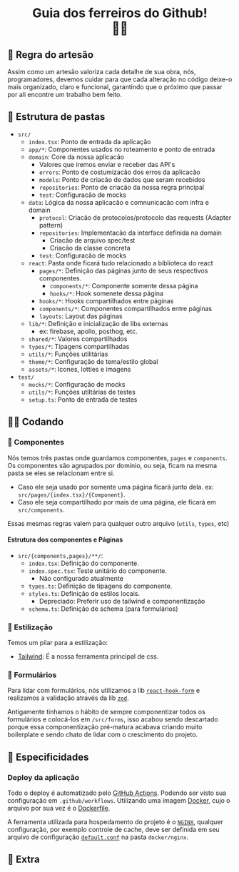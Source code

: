 <h1 align="center">
Guia dos ferreiros do Github!<br/>🚀✨
</h1>

## 🔧 Regra do artesão

Assim como um artesão valoriza cada detalhe de sua obra, nós, programadores, devemos cuidar para que cada alteração no código deixe-o mais organizado, claro e funcional, garantindo que o próximo que passar por ali encontre um trabalho bem feito.

## 📂 Estrutura de pastas

- `src/`
  - `index.tsx`: Ponto de entrada da aplicação
  - `app/*`: Componentes usados no roteamento e ponto de entrada
  - `domain`: Core da nossa aplicacão
    - Valores que iremos enviar e receber das API's
    - `errors`: Ponto de costumizacão dos erros da aplicacão
    - `models`: Ponto de criacão de dados que seram recebidos
    - `repositories`: Ponto de criacão da nossa regra principal
    - `test`: Configuracão de mocks
  - `data`: Lógica da nossa aplicacão e comnunicacão com infra e domain
    - `protocol`: Criacão de protocolos/protocolo das requests (Adapter pattern)
    - `repositories`: Implementacão da interface definida na domain
      - Criacão de arquivo spec/test
      - Criacão da classe concreta
    - `test`: Configuracão de mocks
  - `react`: Pasta onde ficará tudo relacionado a biblioteca do react
    - `pages/*`: Definição das páginas junto de seus respectivos componentes.
      - `components/*`: Componente somente dessa página
      - `hooks/*`: Hook somenete dessa página
    - `hooks/*`: Hooks compartilhados entre páginas
    - `components/*`: Componentes compartilhados entre páginas
    - `layouts`: Layout das páginas
  - `lib/*`: Definição e inicialização de libs externas
    - ex: firebase, apollo, posthog, etc.
  - `shared/*`: Valores compartilhados
  - `types/*`: Tipagens compartilhadas
  - `utils/*`: Funções utilitárias
  - `theme/*`: Configuração de tema/estilo global
  - `assets/*`: Icones, lotties e imagens
- `test/`
  - `mocks/*`: Configuração de mocks
  - `utils/*`: Funções utiltárias de testes
  - `setup.ts`: Ponto de entrada de testes

## 🧑‍💻 Codando

### 🧩 Componentes

Nós temos três pastas onde guardamos componentes, `pages` e `components`. Os componentes são agrupados por domínio, ou seja, ficam na mesma pasta se eles se relacionam entre si.

- Caso ele seja usado por somente uma página ficará junto dela. ex: `src/pages/{index.tsx}/{Component}`.
- Caso ele seja compartilhado por mais de uma página, ele ficará em `src/components`.

Essas mesmas regras valem para qualquer outro arquivo (`utils`, `types`, etc)

#### Estrutura dos componentes e Páginas

- `src/{components,pages}/**/`:
  - `index.tsx`: Definição do componente.
  - `index.spec.tsx`: Teste unitário do componente.
    - Não configurado atualmente
  - `types.ts`: Definição de tipagens do componente.
  - `styles.ts`: Definição de estilos locais.
    - Depreciado: Preferir uso de tailwind e componentização
  - `schema.ts`: Definição de schema (para formulários)

### 🎨 Estilização

Temos um pilar para a estilização:

- [Tailwind](https://tailwindcss.com/): É a nossa ferramenta principal de css.

### 📃 Formulários

Para lidar com formulários, nós utilizamos a lib [`react-hook-form`](https://react-hook-form.com/) e realizamos a validação através da lib [`zod`](https://zod.dev/).

Antigamente tinhamos o hábito de sempre componentizar todos os formulários e colocá-los em `/src/forms`, isso acabou sendo descartado porque essa componentização pré-matura acabava criando muito boilerplate e sendo chato de lidar com o crescimento do projeto.

## 🔎 Especificidades

### Deploy da aplicação

Todo o deploy é automatizado pelo [GitHub Actions](https://docs.github.com/en/actions). Podendo ser visto sua configuração em `.github/workflows`. Utilizando uma imagem [Docker](https://www.docker.com/), cujo o arquivo por sua vez é o [Dockerfile](./Dockerfile).

A ferramenta utilizada para hospedamento do projeto é o [`NGINX`](https://docs.nginx.com/), qualquer configuração, por exemplo controle de cache, deve ser definida em seu arquivo de configuração [`default.conf`](./docker/nginx/default.conf) na pasta `docker/nginx`.

## 👀 Extra
